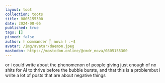 ```yaml
---
layout: toot
collection: toots
title: 0805155300
date: 2024-08-05
published: true
tags: []
pinned: false
author: ⸸ commander ░ nova ⸸ :~$
avatar: /img/avatar/daemon.jpeg
mastodon: https://mastodon.online/@cmdr_nova/0805155300
---
```


or i could write about the phenomenon of people giving just enough of no shits for AI to thrive before the bubble bursts, and that this is a problembut i write a lot of posts that are about negative things
